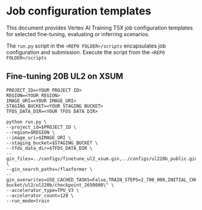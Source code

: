 
# Job configuration templates

This document provides Vertex AI Training T5X job configuration templates for selected fine-tuning, evaluating or inferring scenarios.

The `run.py` script in the `<REPO FOLDER>/scripts` encapsulates job configuration and submission. Execute the script from the `<REPO FOLDER>/scripts`  


## Fine-tuning 20B UL2 on XSUM

```
PROJECT_ID=<YOUR PROJECT ID>
REGION=<YOUR REGION>
IMAGE_URI=<YOUR IMAGE_URI>
STAGING_BUCKET=<YOUR STAGING BUCKET>
TFDS_DATA_DIR=<YOUR TFDS DATA DIR>

python run.py \
--project_id=$PROJECT_ID \
--region=$REGION \
--image_uri=$IMAGE_URI \
--staging_bucket=$STAGING_BUCKET \
--tfds_data_dir=$TFDS_DATA_DIR \
--gin_files=../configs/finetune_ul2_xsum.gin,../configs/ul220b_public.gin \
--gin_search_paths=/flaxformer \
--gin_overwrites=USE_CACHED_TASKS=False,TRAIN_STEPS=2_700_000,INITIAL_CHECKPOINT_PATH=\"gs://scenic-bucket/ul2/ul220b/checkpoint_2650000\" \
--accelerator_type=TPU_V3 \
--accelerator_count=128 \
--run_mode=train 



